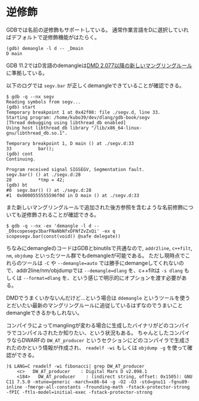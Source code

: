 # 逆修飾

GDBでは名前の逆修飾もサポートしている。
通常作業言語をDに選択していればデフォルトで逆修飾機能がはたらく。

```console
(gdb) demangle -l d -- _Dmain
D main
```

GDB 11.2ではD言語のdemangleは[DMD 2.077以降の新しいマングリングルール](https://dlang.org/blog/2017/12/20/ds-newfangled-name-mangling/)に準拠している。

以下のログでは `segv.bar` が正しくdemangleできていることが確認できる。

```console
$ gdb -q --nx segv
Reading symbols from segv...
(gdb) start
Temporary breakpoint 1 at 0x42f08: file ./segv.d, line 33.
Starting program: /home/kubo39/dev/dlang/gdb-book/segv
[Thread debugging using libthread_db enabled]
Using host libthread_db library "/lib/x86_64-linux-gnu/libthread_db.so.1".

Temporary breakpoint 1, D main () at ./segv.d:33
33          bar();
(gdb) cont
Continuing.

Program received signal SIGSEGV, Segmentation fault.
segv.bar() () at ./segv.d:28
28          *tmp = 42;
(gdb) bt
#0  segv.bar() () at ./segv.d:28
#1  0x0000555555596f0d in D main () at ./segv.d:33
```

また新しいマングリングルールで追加された後方参照を含むような名前修飾についても逆修飾されることが確認できる。

```console
$ gdb -q --nx -ex 'demangle -l d -- _D9scopesegv3barFNaNbNfxDFNfZvZxQi' -ex q
scopesegv.bar(const(void() @safe delegate))
```

ちなみにdemangleのコードはGDBとbinutilsで共通なので, `addr2line`, `c++filt`, `nm`, `objdump` といったツール群でもdemangleが可能である。
ただし現時点でこれらのツールは `-C` や `--demangle=auto` では勝手にdemangeしてくれないので、addr2line/nm/objdumpでは `--demangle=dlang` を、c++filtは `-s dlang` もしくは `--format=dlang` を、という感じで明示的にオプションを渡す必要がある。

DMDでうまくいかないんだけど...という場合は `ddemangle` というツールを使うとだいたい最新のマングリングルールに追従しているはずなのでうまいことdemangleできるかもしれない。

コンパイラによってmanglingが変わる場合に生成したバイナリがどのコンパイラでコンパイルされたか知りたい、という状況もある。
ちゃんとしたコンパイラならDWARFの `DW_AT_producer` というセクションにどのコンパイラで生成されたのかという情報が作成され、 `readelf -wi` もしくは `objdump -g` を使って確認ができる。

```console
)$ LANG=C readelf -wi fibonacci| grep DW_AT_producer
    <c>   DW_AT_producer    : Digital Mars D v2.098.1
    <184>   DW_AT_producer    : (indirect string, offset: 0x1505): GNU C11 7.5.0 -mtune=generic -march=x86-64 -g -O2 -O3 -std=gnu11 -fgnu89-inline -fmerge-all-constants -frounding-math -fstack-protector-strong -fPIC -ftls-model=initial-exec -fstack-protector-strong
```
